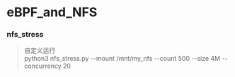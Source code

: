 # eBPF_and_NFS

### nfs_stress
>自定义运行\
python3 nfs_stress.py --mount /mnt/my_nfs --count 500 --size 4M --concurrency 20
